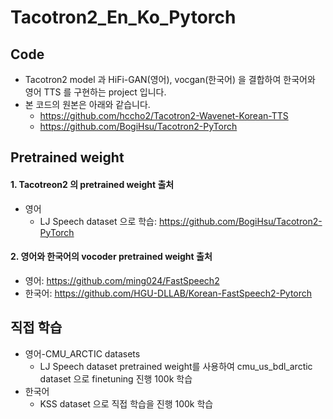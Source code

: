 # Tacotron2_En_Ko_Pytorch
## Code
- Tacotron2 model 과 HiFi-GAN(영어), vocgan(한국어) 을 결합하여 한국어와 영어 TTS 를 구현하는 project 입니다.
- 본 코드의 원본은 아래와 같습니다.
  - https://github.com/hccho2/Tacotron2-Wavenet-Korean-TTS
  - https://github.com/BogiHsu/Tacotron2-PyTorch

## Pretrained weight
#### 1. Tacotreon2 의 pretrained weight 출처
- 영어
  - LJ Speech dataset 으로 학습: https://github.com/BogiHsu/Tacotron2-PyTorch
#### 2. 영어와 한국어의 vocoder pretrained weight 출처
  - 영어: https://github.com/ming024/FastSpeech2
  - 한국어: https://github.com/HGU-DLLAB/Korean-FastSpeech2-Pytorch

## 직접 학습
- 영어-CMU_ARCTIC datasets
  - LJ Speech dataset pretrained weight를 사용하여 cmu_us_bdl_arctic dataset 으로 finetuning 진행 100k 학습
- 한국어
  - KSS dataset 으로 직접 학습을 진행 100k 학습
